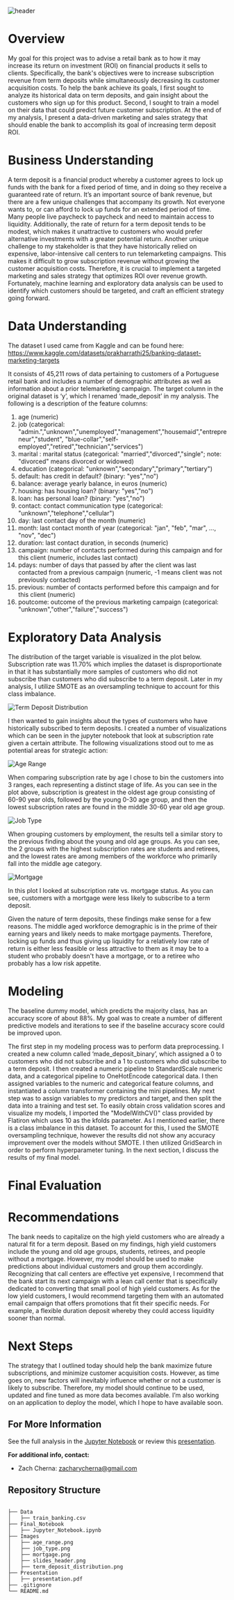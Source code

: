 ![header](./Images/slides_header.png)
# Overview
My goal for this project was to advise a retail bank as to how it may increase its return on investment (ROI) on financial products it sells to clients. Specifically, the bank's objectives were to increase subscription revenue from term deposits while simultaneously decreasing its customer acquisition costs. To help the bank achieve its goals, I first sought to analyze its historical data on term deposits, and gain insight about the customers who sign up for this product. Second, I sought to train a model on their data that could predict future customer subscription. At the end of my analysis, I present a data-driven marketing and sales strategy that should enable the bank to accomplish its goal of increasing term deposit ROI.
# Business Understanding
A term deposit is a financial product whereby a customer agrees to lock up funds with the bank for a fixed period of time, and in doing so they receive a guaranteed rate of return. It’s an important source of bank revenue, but there are a few unique challenges that accompany its growth. Not everyone wants to, or can afford to lock up funds for an extended period of time. Many people live paycheck to paycheck and need to maintain access to liquidity. Additionally, the rate of return for a term deposit tends to be modest, which makes it unattractive to customers who would prefer alternative investments with a greater potential return. Another unique challenge to my stakeholder is that they have historically relied on expensive,  labor-intensive call centers to run telemarketing campaigns. This makes it difficult to grow subscription revenue without growing the customer acquisition costs. Therefore, it is crucial to implement a targeted marketing and sales strategy that optimizes ROI over revenue growth. Fortunately, machine learning and exploratory data analysis can be used to identify which customers should be targeted, and craft an efficient strategy going forward. 
# Data Understanding 
The dataset I used came from Kaggle and can be found here: https://www.kaggle.com/datasets/prakharrathi25/banking-dataset-marketing-targets 
 
It consists of 45,211 rows of data pertaining to customers of a Portuguese retail bank and includes a number of demographic attributes as well as information about a prior telemarketing campaign. The target column in the original dataset is ‘y’, which I renamed ‘made_deposit’ in my analysis. The following is a description of the feature columns:
1. age (numeric)
2. job (categorical: "admin.","unknown","unemployed","management","housemaid","entrepreneur","student",
"blue-collar","self-employed","retired","technician","services")
3. marital : marital status (categorical: "married","divorced","single"; note: "divorced" means divorced or widowed)
4. education (categorical: "unknown","secondary","primary","tertiary")
5. default: has credit in default? (binary: "yes","no")
6. balance: average yearly balance, in euros (numeric)
7. housing: has housing loan? (binary: "yes","no")
8. loan: has personal loan? (binary: "yes","no")
9. contact: contact communication type (categorical: "unknown","telephone","cellular")
10. day: last contact day of the month (numeric)
11. month: last contact month of year (categorical: "jan", "feb", "mar", …, "nov", "dec")
12. duration: last contact duration, in seconds (numeric)
13. campaign: number of contacts performed during this campaign and for this client (numeric, includes last contact)
14. pdays: number of days that passed by after the client was last contacted from a previous campaign (numeric, -1 means client was not previously contacted)
15. previous: number of contacts performed before this campaign and for this client (numeric)
16. poutcome: outcome of the previous marketing campaign (categorical: "unknown","other","failure","success")
# Exploratory Data Analysis
The distribution of the target variable is visualized in the plot below. Subscription rate was 11.70% which implies the dataset is disproportionate in that it has substantially more samples of customers who did not subscribe than customers who did subscribe to a term deposit. Later in my analysis, I utilize SMOTE as an oversampling technique to account for this class imbalance. 

![Term Deposit Distribution](./Images/term_deposit_distribution.png)

I then wanted to gain insights about the types of customers who have historically subscribed to term deposits. I created a number of visualizations which can be seen in the jupyter notebook that look at subscription rate given a certain attribute. The following visualizations stood out to me as potential areas for strategic action:

![Age Range](./Images/age_range.png)

When comparing subscription rate by age I chose to bin the customers into 3 ranges, each representing a distinct stage of life. As you can see in the plot above, subscription is greatest in the oldest age group consisting of 60-90 year olds, followed by the young 0-30 age group, and then the lowest subscription rates are found in the middle 30-60 year old age group.

![Job Type](./Images/job_type.png)

When grouping customers by employment, the results tell a similar story to the previous finding about the young and old age groups. As you can see, the 2 groups with the highest subscription rates are students and retirees, and the lowest rates are among members of the workforce who primarily fall into the middle age category. 

![Mortgage](./Images/mortgage.png)

In this plot I looked at subscription rate vs. mortgage status. As you can see, customers with a mortgage were less likely to subscribe to a term deposit. 

Given the nature of term deposits, these findings make sense for a few reasons. The middle aged workforce demographic is in the prime of their earning years and likely needs to make mortgage payments. Therefore, locking up funds and thus giving up liquidity for a relatively low rate of return is either less feasible or less attractive to them as it may be to a student who probably doesn't have a mortgage, or to a retiree who probably has a low risk appetite. 
# Modeling
The baseline dummy model, which predicts the majority class, has an accuracy score of about 88%. My goal was to create a number of different predictive models and iterations to see if the baseline accuracy score could be improved upon.

The first step in my modeling process was to perform data preprocessing. I created a new column called ‘made_deposit_binary’, which assigned a 0 to customers who did not subscribe and a 1 to customers who did subscribe to a term deposit. I then created a numeric pipeline to StandardScale numeric data, and a categorical pipeline to OneHotEncode categorical data. I then assigned variables to the numeric and categorical feature columns, and instantiated a column transformer containing the mini pipelines. My next step was to assign variables to my predictors and target, and then split the data into a training and test set. To easily obtain cross validation scores and visualize my models, I imported the "ModelWithCV()" class provided by Flatiron which uses 10 as the kfolds parameter. As I mentioned earlier, there is a class imbalance in this dataset. To account for this, I used the SMOTE oversampling technique, however the results did not show any accuracy improvement over the models without SMOTE. I then utilized GridSearch in order to perform hyperparameter tuning. 
In the next section, I discuss the results of my final model. 
# Final Evaluation

# Recommendations
The bank needs to capitalize on the high yield customers who are already a natural fit for a term deposit. Based on my findings, high yield customers include the young and old age groups, students, retirees, and people without a mortgage. However, my model should be used to make predictions about individual customers and group them accordingly. Recognizing that call centers are effective yet expensive, I recommend that the bank start its next campaign with a lean call center that is specifically dedicated to converting that small pool of high yield customers. As for the low yield customers, I would recommend targeting them with an automated email campaign that offers promotions that fit their specific needs. For example, a flexible duration deposit whereby they could access liquidity sooner than normal. 
# Next Steps
The strategy that I outlined today should help the bank maximize future subscriptions, and minimize customer acquisition costs. However, as time goes on, new factors will inevitably influence whether or not a customer is likely to subscribe. Therefore, my model should continue to be used, updated and fine tuned as more data becomes available. I’m also working on an application to deploy the model, which I hope to have available soon. 
## For More Information   

See the full analysis in the [Jupyter Notebook](./Final_Notebook/Jupyter_Notebook.ipynb) or review this [presentation](Presentation./presentation.pdf).

**For additional info, contact:**
- Zach Cherna: zacharycherna@gmail.com


## Repository Structure

```

├── Data
│   ├── train_banking.csv
├── Final_Notebook
│   ├── Jupyter_Notebook.ipynb
├── Images
│   ├── age_range.png
│   ├── job_type.png
│   ├── mortgage.png
│   ├── slides_header.png
│   ├── term_deposit_distribution.png
├── Presentation
│   ├── presentation.pdf
├── .gitignore
└── README.md
```


